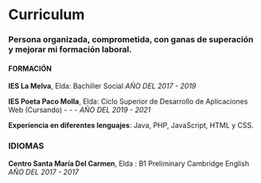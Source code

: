 # Curriculum 
### Persona organizada, comprometida, con ganas de superación y mejorar mi formación laboral.


#### FORMACIÓN
**IES La Melva**, Elda: Bachiller Social
_AÑO DEL 2017 - 2019_

**IES Poeta Paco Molla**, Elda: Ciclo Superior de Desarrollo de Aplicaciones Web (Cursando) - - - 
_AÑO DEL 2019 - 2021_

**Experiencia en diferentes lenguajes**: Java, PHP, JavaScript, HTML y CSS. 


### IDIOMAS
**Centro Santa María Del Carmen**, Elda : B1 Preliminary Cambridge English
_AÑO DEL 2017 - 2017_
                       

